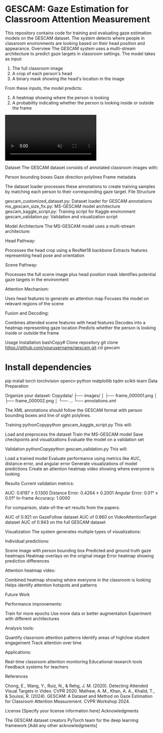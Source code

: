 # GESCAM: Gaze Estimation for Classroom Attention Measurement

This repository contains code for training and evaluating gaze estimation models on the GESCAM dataset. The system detects where people in classroom environments are looking based on their head position and appearance.
Overview
The GESCAM system uses a multi-stream architecture to predict gaze targets in classroom settings. The model takes as input:

1. The full classroom image
2. A crop of each person's head
3. A binary mask showing the head's location in the image

From these inputs, the model predicts:

1. A heatmap showing where the person is looking
2. A probability indicating whether the person is looking inside or outside the frame

<video autoplay loop muted>
  <source src="visualization.mp4" type="video/mp4">
  Your browser does not support the video tag.
</video>

Dataset
The GESCAM dataset consists of annotated classroom images with:

Person bounding boxes
Gaze direction polylines
Frame metadata

The dataset loader processes these annotations to create training samples by matching each person to their corresponding gaze target.
File Structure

gescam_customized_dataset.py: Dataset loader for GESCAM annotations
ms_gescam_size_fix.py: MS-GESCAM model architecture
gescam_kaggle_script.py: Training script for Kaggle environment
gescam_validation.py: Validation and visualization script

Model Architecture
The MS-GESCAM model uses a multi-stream architecture:

Head Pathway:

Processes the head crop using a ResNet18 backbone
Extracts features representing head pose and orientation


Scene Pathway:

Processes the full scene image plus head position mask
Identifies potential gaze targets in the environment


Attention Mechanism:

Uses head features to generate an attention map
Focuses the model on relevant regions of the scene


Fusion and Decoding:

Combines attended scene features with head features
Decodes into a heatmap representing gaze location
Predicts whether the person is looking inside or outside the frame



Usage
Installation
bashCopy# Clone repository
git clone https://github.com/yourusername/gescam.git
cd gescam

# Install dependencies
pip install torch torchvision opencv-python matplotlib tqdm scikit-learn
Data Preparation

Organize your dataset:
Copydata/
├── images/
│   ├── frame_000001.png
│   ├── frame_000002.png
│   └── ...
└── annotations.xml

The XML annotations should follow the GESCAM format with person bounding boxes and line of sight polylines.

Training
pythonCopypython gescam_kaggle_script.py
This will:

Load and preprocess the dataset
Train the MS-GESCAM model
Save checkpoints and visualizations
Evaluate the model on a validation set

Validation
pythonCopypython gescam_validation.py
This will:

Load a trained model
Evaluate performance using metrics like AUC, distance error, and angular error
Generate visualizations of model predictions
Create an attention heatmap video showing where everyone is looking

Results
Current validation metrics:

AUC: 0.6197 ± 0.1300
Distance Error: 0.4264 ± 0.2001
Angular Error: 0.01° ± 0.01°
In-frame Accuracy: 1.0000

For comparison, state-of-the-art results from the papers:

AUC of 0.921 on GazeFollow dataset
AUC of 0.860 on VideoAttentionTarget dataset
AUC of 0.943 on the full GESCAM dataset

Visualization
The system generates multiple types of visualizations:

Individual predictions:

Scene image with person bounding box
Predicted and ground truth gaze heatmaps
Heatmap overlays on the original image
Error heatmap showing prediction differences


Attention heatmap video:

Combined heatmap showing where everyone in the classroom is looking
Helps identify attention hotspots and patterns



Future Work

Performance improvements:

Train for more epochs
Use more data or better augmentation
Experiment with different architectures


Analysis tools:

Quantify classroom attention patterns
Identify areas of high/low student engagement
Track attention over time


Applications:

Real-time classroom attention monitoring
Educational research tools
Feedback systems for teachers



References

Chong, E., Wang, Y., Ruiz, N., & Rehg, J. M. (2020). Detecting Attended Visual Targets in Video. CVPR 2020.
Mathew, A. M., Khan, A. A., Khalid, T., & Souissi, R. (2024). GESCAM: A Dataset and Method on Gaze Estimation for Classroom Attention Measurement. CVPR Workshop 2024.

License
[Specify your license information here]
Acknowledgments

The GESCAM dataset creators
PyTorch team for the deep learning framework
[Add any other acknowledgments]